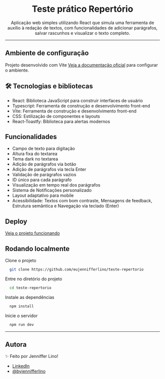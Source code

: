 # <h1 align="center">Teste prático Repertório</h1>
<p align="center">Aplicação web simples utilizando React que simula uma ferramenta de auxílio à redação de textos, com funcionalidades de adicionar parágrafos, salvar rascunhos e visualizar o texto completo.</p>

---

## Ambiente de configuração
Projeto desenvolvido com Vite [Veja a documentação oficial](https://vite.dev/guide/) para configurar o ambiente.

## 🛠 Tecnologias e bibliotecas
* React: Biblioteca JavaScript para construir interfaces de usuário
* Typescript: Ferramenta de construção e desenvolvimento front-end
* Vite: Ferramenta de construção e desenvolvimento front-end
* CSS: Estilização de componentes e layouts
* React-Toastfy: Biblioteca para alertas modernos

## Funcionalidades

- Campo de texto para digitação
- Altura fixa do textarea
- Tema dark no textarea
- Adição de parágrafos via botão
- Adição de parágrafos via tecla Enter
- Validação de parágrafos vazios
- ID único para cada parágrafo
- Visualização em tempo real dos parágrafos
- Sistema de Notificações personalizado
- Layout adaptativo para mobile
- Acessibilidade: Textos com bom contraste, Mensagens de feedback, Estrutura semântica e Navegação via teclado (Enter)




## Deploy

[Veja o projeto funcionando](https://teste-repertorio.vercel.app/)

## Rodando localmente

Clone o projeto

```bash
  git clone https://github.com/eujennifferlino/teste-repertorio
```

Entre no diretório do projeto

```bash
  cd teste-repertorio
```

Instale as dependências

```bash
  npm install
```

Inicie o servidor

```bash
  npm run dev
```

---

## Autora
✨ Feito por Jenniffer Lino!

- <a href="https://www.linkedin.com/in/jennifferlinof/" target=”_blank”>LinkedIn</a>
- [@byjennifferlino](https://www.instagram.com/byjennifferlino)
